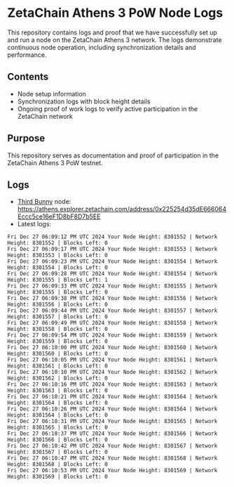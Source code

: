 # ZetaChain Athens 3 PoW Node Logs
This repository contains logs and proof that we have successfully set up and run a node on the ZetaChain Athens 3 network. The logs demonstrate continuous node operation, including synchronization details and performance.

## Contents
- Node setup information
- Synchronization logs with block height details
- Ongoing proof of work logs to verify active participation in the ZetaChain network

## Purpose
This repository serves as documentation and proof of participation in the ZetaChain Athens 3 PoW testnet.

## Logs

- [Third Bunny](https://thirdbunny.xyz/) node: https://athens.explorer.zetachain.com/address/0x225254d35dE666064Eccc5ce16eF1D8bF8D7b5EE
- Latest logs:
```
Fri Dec 27 06:09:12 PM UTC 2024 Your Node Height: 8301552 | Network Height: 8301552 | Blocks Left: 0
Fri Dec 27 06:09:17 PM UTC 2024 Your Node Height: 8301553 | Network Height: 8301553 | Blocks Left: 0
Fri Dec 27 06:09:23 PM UTC 2024 Your Node Height: 8301554 | Network Height: 8301554 | Blocks Left: 0
Fri Dec 27 06:09:28 PM UTC 2024 Your Node Height: 8301554 | Network Height: 8301555 | Blocks Left: 1
Fri Dec 27 06:09:33 PM UTC 2024 Your Node Height: 8301555 | Network Height: 8301555 | Blocks Left: 0
Fri Dec 27 06:09:38 PM UTC 2024 Your Node Height: 8301556 | Network Height: 8301556 | Blocks Left: 0
Fri Dec 27 06:09:44 PM UTC 2024 Your Node Height: 8301557 | Network Height: 8301557 | Blocks Left: 0
Fri Dec 27 06:09:49 PM UTC 2024 Your Node Height: 8301558 | Network Height: 8301558 | Blocks Left: 0
Fri Dec 27 06:09:54 PM UTC 2024 Your Node Height: 8301559 | Network Height: 8301559 | Blocks Left: 0
Fri Dec 27 06:10:00 PM UTC 2024 Your Node Height: 8301560 | Network Height: 8301560 | Blocks Left: 0
Fri Dec 27 06:10:05 PM UTC 2024 Your Node Height: 8301561 | Network Height: 8301561 | Blocks Left: 0
Fri Dec 27 06:10:10 PM UTC 2024 Your Node Height: 8301562 | Network Height: 8301562 | Blocks Left: 0
Fri Dec 27 06:10:16 PM UTC 2024 Your Node Height: 8301563 | Network Height: 8301563 | Blocks Left: 0
Fri Dec 27 06:10:21 PM UTC 2024 Your Node Height: 8301564 | Network Height: 8301564 | Blocks Left: 0
Fri Dec 27 06:10:26 PM UTC 2024 Your Node Height: 8301564 | Network Height: 8301564 | Blocks Left: 0
Fri Dec 27 06:10:31 PM UTC 2024 Your Node Height: 8301565 | Network Height: 8301565 | Blocks Left: 0
Fri Dec 27 06:10:37 PM UTC 2024 Your Node Height: 8301566 | Network Height: 8301566 | Blocks Left: 0
Fri Dec 27 06:10:42 PM UTC 2024 Your Node Height: 8301567 | Network Height: 8301567 | Blocks Left: 0
Fri Dec 27 06:10:47 PM UTC 2024 Your Node Height: 8301568 | Network Height: 8301568 | Blocks Left: 0
Fri Dec 27 06:10:53 PM UTC 2024 Your Node Height: 8301569 | Network Height: 8301569 | Blocks Left: 0
```
